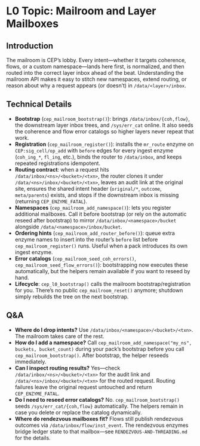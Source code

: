 # L0 Topic: Mailroom and Layer Mailboxes

## Introduction
The mailroom is CEP’s lobby. Every intent—whether it targets coherence, flows, or a custom namespace—lands here first, is normalized, and then routed into the correct layer inbox ahead of the beat. Understanding the mailroom API makes it easy to stitch new namespaces, extend routing, or reason about why a request appears (or doesn’t) in `/data/<layer>/inbox`.

## Technical Details
- **Bootstrap** (`cep_mailroom_bootstrap()`): brings `/data/inbox/{coh,flow}`, the downstream layer inbox trees, and `/sys/err_cat` online. It also seeds the coherence and flow error catalogs so higher layers never repeat that work.
- **Registration** (`cep_mailroom_register()`): installs the `mr_route` enzyme on `CEP:sig_cell/op_add` with `before` edges for every ingest enzyme (`coh_ing_*`, `fl_ing`, etc.), binds the router to `/data/inbox`, and keeps repeated registrations idempotent.
- **Routing contract**: when a request hits `/data/inbox/<ns>/<bucket>/<txn>`, the router clones it under `/data/<ns>/inbox/<bucket>/<txn>`, leaves an audit link at the original site, ensures the shared intent header (`original/*`, `outcome`, `meta/parents`) exists, and stops if the downstream inbox is missing (returning `CEP_ENZYME_FATAL`).
- **Namespaces** (`cep_mailroom_add_namespace()`): lets you register additional mailboxes. Call it before bootstrap (or rely on the automatic reseed after bootstrap) to mirror `/data/inbox/<namespace>/bucket` alongside `/data/<namespace>/inbox/bucket`.
- **Ordering hints** (`cep_mailroom_add_router_before()`): queue extra enzyme names to insert into the router’s `before` list before `cep_mailroom_register()` runs. Useful when a pack introduces its own ingest enzyme.
- **Error catalogs** (`cep_mailroom_seed_coh_errors()`, `cep_mailroom_seed_flow_errors()`): bootstrapping now executes these automatically, but the helpers remain available if you want to reseed by hand.
- **Lifecycle**: `cep_l0_bootstrap()` calls the mailroom bootstrap/registration for you. There’s no public `cep_mailroom_reset()` anymore; shutdown simply rebuilds the tree on the next bootstrap.

## Q&A
- **Where do I drop intents?** Use `/data/inbox/<namespace>/<bucket>/<txn>`. The mailroom takes care of the rest.
- **How do I add a namespace?** Call `cep_mailroom_add_namespace("my_ns", buckets, bucket_count)` during your pack’s bootstrap before you call `cep_mailroom_bootstrap()`. After bootstrap, the helper reseeds immediately.
- **Can I inspect routing results?** Yes—check `/data/inbox/<ns>/<bucket>/<txn>` for the audit link and `/data/<ns>/inbox/<bucket>/<txn>` for the routed request. Routing failures leave the original request untouched and return `CEP_ENZYME_FATAL`.
- **Do I need to reseed error catalogs?** No. `cep_mailroom_bootstrap()` seeds `/sys/err_cat/{coh,flow}` automatically. The helpers remain in case you delete or replace the catalog dynamically.
- **Where do rendezvous mailboxes fit?** Flows still publish rendezvous outcomes via `/data/inbox/flow/inst_event`. The rendezvous enzymes bridge ledger state to that mailbox—see `RENDEZVOUS-AND-THREADING.md` for the details.
